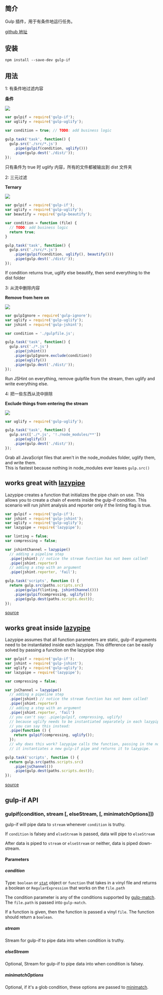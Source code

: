 ## 简介

Gulp 插件，用于有条件地运行任务。

[github 地址](https://github.com/robrich/gulp-if)

## 安装

```
npm install --save-dev gulp-if
```

## 用法

1: 有条件地过滤内容

**条件**

![](https://rawgithub.com/robrich/gulp-if/master/img/condition.svg)

```javascript
var gulpif = require('gulp-if');
var uglify = require('gulp-uglify');

var condition = true; // TODO: add business logic

gulp.task('task', function() {
  gulp.src('./src/*.js')
    .pipe(gulpif(condition, uglify()))
    .pipe(gulp.dest('./dist/'));
});
```

只有条件为 true 时 uglify 内容，所有的文件都被输出到 dist 文件夹

2: 三元过滤

**Ternary**

![](https://rawgithub.com/robrich/gulp-if/master/img/ternary.svg)

```javascript
var gulpif = require('gulp-if');
var uglify = require('gulp-uglify');
var beautify = require('gulp-beautify');

var condition = function (file) {
  // TODO: add business logic
  return true;
}

gulp.task('task', function() {
  gulp.src('./src/*.js')
    .pipe(gulpif(condition, uglify(), beautify()))
    .pipe(gulp.dest('./dist/'));
});
```

If condition returns true, uglify else beautify, then send everything to the dist folder

3: 从流中删除内容

**Remove from here on**

![](https://rawgithub.com/robrich/gulp-if/master/img/exclude.svg)

```javascript
var gulpIgnore = require('gulp-ignore');
var uglify = require('gulp-uglify');
var jshint = require('gulp-jshint');

var condition = './gulpfile.js';

gulp.task('task', function() {
  gulp.src('./*.js')
    .pipe(jshint())
    .pipe(gulpIgnore.exclude(condition))
    .pipe(uglify())
    .pipe(gulp.dest('./dist/'));
});
```

Run JSHint on everything, remove gulpfile from the stream, then uglify and write everything else.

4: 把一些东西从流中排除

**Exclude things from entering the stream**

![](https://rawgithub.com/robrich/gulp-if/master/img/glob.svg)

```javascript
var uglify = require('gulp-uglify');

gulp.task('task', function() {
  gulp.src(['./*.js', '!./node_modules/**'])
    .pipe(uglify())
    .pipe(gulp.dest('./dist/'));
});
```

Grab all JavaScript files that aren't in the node\_modules folder, uglify them, and write them.  
This is fastest because nothing in node\_modules ever leaves `gulp.src()`

## works great with [lazypipe](/cha-jian/lazypipe.md)

Lazypipe creates a function that initializes the pipe chain on use.  This allows you to create a chain of events inside the gulp-if condition.  This scenario will run jshint analysis and reporter only if the linting flag is true.

```js
var gulpif = require('gulp-if');
var jshint = require('gulp-jshint');
var uglify = require('gulp-uglify');
var lazypipe = require('lazypipe');

var linting = false;
var compressing = false;

var jshintChannel = lazypipe()
  // adding a pipeline step
  .pipe(jshint) // notice the stream function has not been called!
  .pipe(jshint.reporter)
  // adding a step with an argument
  .pipe(jshint.reporter, 'fail');

gulp.task('scripts', function () {
  return gulp.src(paths.scripts.src)
    .pipe(gulpif(linting, jshintChannel()))
    .pipe(gulpif(compressing, uglify()))
    .pipe(gulp.dest(paths.scripts.dest));
});
```

[source](https://github.com/spenceralger/gulp-jshint/issues/38#issuecomment-40423932)

## works great inside [lazypipe](/cha-jian/lazypipe.md)

Lazypipe assumes that all function parameters are static, gulp-if arguments need to be instantiated inside each lazypipe.  This difference can be easily solved by passing a function on the lazypipe step

```js
var gulpif = require('gulp-if');
var jshint = require('gulp-jshint');
var uglify = require('gulp-uglify');
var lazypipe = require('lazypipe');

var compressing = false;

var jsChannel = lazypipe()
  // adding a pipeline step
  .pipe(jshint) // notice the stream function has not been called!
  .pipe(jshint.reporter)
  // adding a step with an argument
  .pipe(jshint.reporter, 'fail')
  // you can't say: .pipe(gulpif, compressing, uglify)
  // because uglify needs to be instantiated separately in each lazypipe instance
  // you can say this instead:
  .pipe(function () {
    return gulpif(compressing, uglify());
  });
  // why does this work? lazypipe calls the function, passing in the no arguments to it,
  // it instantiates a new gulp-if pipe and returns it to lazypipe.

gulp.task('scripts', function () {
  return gulp.src(paths.scripts.src)
    .pipe(jsChannel())
    .pipe(gulp.dest(paths.scripts.dest));
});
```

[source](https://github.com/robrich/gulp-if/issues/32)

## gulp-if API

### gulpif\(condition, stream \[, elseStream, \[, minimatchOptions\]\]\)

gulp-if will pipe data to `stream` whenever `condition` is truthy.

If `condition` is falsey and `elseStream` is passed, data will pipe to `elseStream`

After data is piped to `stream` or `elseStream` or neither, data is piped down-stream.

#### Parameters

##### condition

Type: `boolean` or [`stat`](http://nodejs.org/api/fs.html#fs_class_fs_stats) object or `function` that takes in a vinyl file and returns a boolean or `RegularExpression` that works on the `file.path`

The condition parameter is any of the conditions supported by [gulp-match](https://github.com/robrich/gulp-match).  The `file.path` is passed into `gulp-match`.

If a function is given, then the function is passed a vinyl `file`. The function should return a `boolean`.

##### stream

Stream for gulp-if to pipe data into when condition is truthy.

##### elseStream

Optional, Stream for gulp-if to pipe data into when condition is falsey.

##### minimatchOptions

Optional, if it's a glob condition, these options are passed to [minimatch](https://github.com/isaacs/minimatch).

